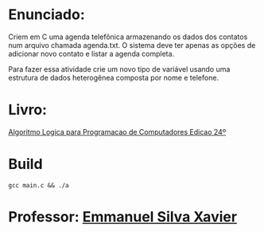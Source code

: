 # Enunciado:

Criem em C uma agenda telefônica armazenando os dados dos contatos num arquivo chamada agenda.txt. O sistema deve ter apenas as opções de adicionar novo contato e listar a agenda completa.

Para fazer essa atividade crie um novo tipo de variável usando uma estrutura de dados heterogênea composta por nome e telefone.

# Livro:
 [Algoritmo Logica para Programacao de Computadores Edicao 24º](https://github.com/andrrff/CC/files/6094571/algoritmo_.Logica.para.programacao.de.computadores.edicao24.pdf.pdf)

# Build
`gcc main.c && ./a`

# Professor: [Emmanuel Silva Xavier](https://github.com/emmanuelXavier)
